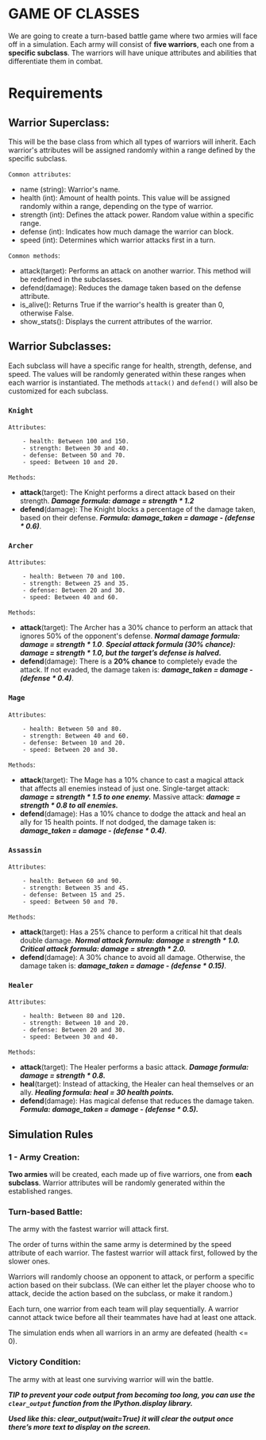 # GAME OF CLASSES

We are going to create a turn-based battle game where two armies will face off in a simulation. Each army will consist of **five warriors**, each one from a **specific subclass**. The warriors will have unique attributes and abilities that differentiate them in combat.

# Requirements

## **Warrior Superclass**:

This will be the base class from which all types of warriors will inherit. Each warrior's attributes will be assigned randomly within a range defined by the specific subclass.

`Common attributes`:

- name (string): Warrior's name.
- health (int): Amount of health points. This value will be assigned randomly within a range, depending on the type of warrior.
- strength (int): Defines the attack power. Random value within a specific range.
- defense (int): Indicates how much damage the warrior can block.
- speed (int): Determines which warrior attacks first in a turn.

`Common methods`:
- attack(target): Performs an attack on another warrior. This method will be redefined in the subclasses.
- defend(damage): Reduces the damage taken based on the defense attribute.
- is_alive(): Returns True if the warrior's health is greater than 0, otherwise False.
- show_stats(): Displays the current attributes of the warrior.

## **Warrior Subclasses**:

Each subclass will have a specific range for health, strength, defense, and speed. The values will be randomly generated within these ranges when each warrior is instantiated. The methods `attack()` and `defend()` will also be customized for each subclass.

### `Knight`

`Attributes`:  
```  
    - health: Between 100 and 150.
    - strength: Between 30 and 40.
    - defense: Between 50 and 70.
    - speed: Between 10 and 20.
```

`Methods`:
- **attack**(target): The Knight performs a direct attack based on their strength.
***Damage formula: damage = strength * 1.2***
- **defend**(damage): The Knight blocks a percentage of the damage taken, based on their defense.
***Formula: damage_taken = damage - (defense * 0.6)***.

### `Archer`

`Attributes`:
```
    - health: Between 70 and 100.
    - strength: Between 25 and 35.
    - defense: Between 20 and 30.
    - speed: Between 40 and 60.
```
`Methods`:
- **attack**(target): The Archer has a 30% chance to perform an attack that ignores 50% of the opponent's defense.
***Normal damage formula: damage = strength * 1.0***.
***Special attack formula (30% chance): damage = strength * 1.0, but the target’s defense is halved.***
- **defend**(damage): There is a **20% chance** to completely evade the attack.
If not evaded, the damage taken is: ***damage_taken = damage - (defense * 0.4)***.

### `Mage`

`Attributes`:
```
    - health: Between 50 and 80.
    - strength: Between 40 and 60.
    - defense: Between 10 and 20.
    - speed: Between 20 and 30.
```
`Methods`:
- **attack**(target): The Mage has a 10% chance to cast a magical attack that affects all enemies instead of just one.
Single-target attack: ***damage = strength * 1.5 to one enemy.***
Massive attack: ***damage = strength * 0.8 to all enemies.***
- **defend**(damage): Has a 10% chance to dodge the attack and heal an ally for 15 health points.
If not dodged, the damage taken is: ***damage_taken = damage - (defense * 0.4)***.

### `Assassin`
`Attributes`:
```
    - health: Between 60 and 90.
    - strength: Between 35 and 45.
    - defense: Between 15 and 25.
    - speed: Between 50 and 70.
```
`Methods`:
- **attack**(target): Has a 25% chance to perform a critical hit that deals double damage.
***Normal attack formula: damage = strength * 1.0.***
***Critical attack formula: damage = strength * 2.0.***
- **defend**(damage): A 30% chance to avoid all damage. Otherwise, the damage taken is: ***damage_taken = damage - (defense * 0.15)***.

### `Healer`
`Attributes`:
```
    - health: Between 80 and 120.
    - strength: Between 10 and 20.
    - defense: Between 20 and 30.
    - speed: Between 30 and 40.
```

`Methods`:
- **attack**(target): The Healer performs a basic attack.
***Damage formula: damage = strength * 0.8.***
- **heal**(target): Instead of attacking, the Healer can heal themselves or an ally.
***Healing formula: heal = 30 health points.***
- **defend**(damage): Has magical defense that reduces the damage taken.
***Formula: damage_taken = damage - (defense * 0.5).***

## **Simulation Rules**

### 1 - Army Creation:

**Two armies** will be created, each made up of five warriors, one from **each subclass**.
Warrior attributes will be randomly generated within the established ranges.

### Turn-based Battle:

The army with the fastest warrior will attack first.

The order of turns within the same army is determined by the speed attribute of each warrior. The fastest warrior will attack first, followed by the slower ones.

Warriors will randomly choose an opponent to attack, or perform a specific action based on their subclass. (We can either let the player choose who to attack, decide the action based on the subclass, or make it random.)

Each turn, one warrior from each team will play sequentially. A warrior cannot attack twice before all their teammates have had at least one attack.

The simulation ends when all warriors in an army are defeated (health <= 0).

### Victory Condition:

The army with at least one surviving warrior will win the battle.

***TIP to prevent your code output from becoming too long, you can use the `clear_output` function from the IPython.display library.***

***Used like this: clear_output(wait=True) it will clear the output once there’s more text to display on the screen.***